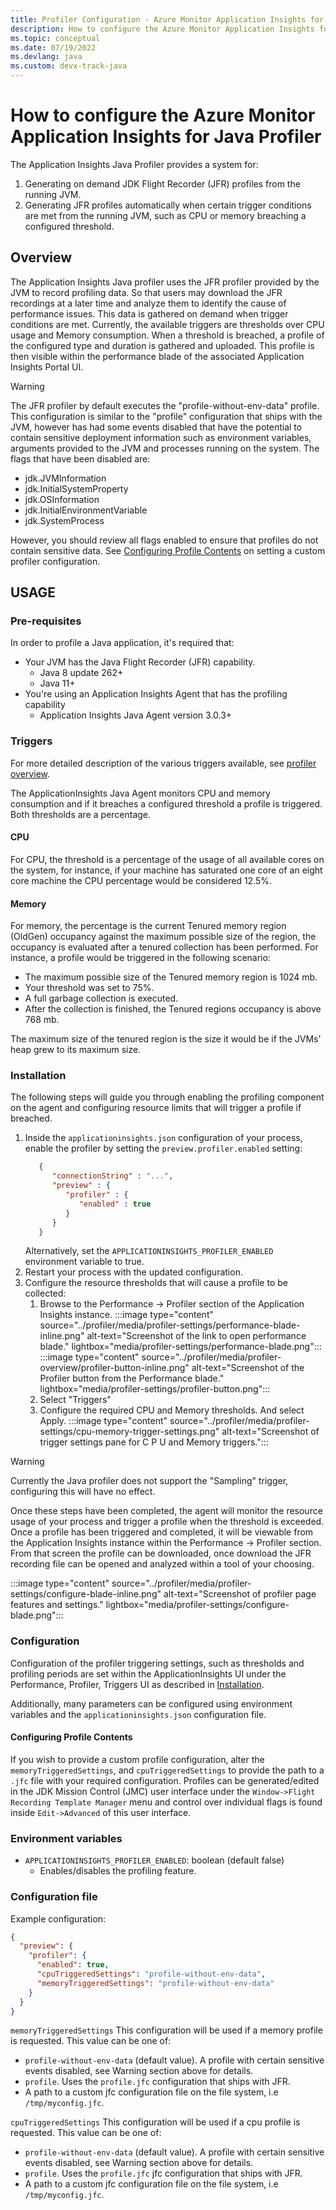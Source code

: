 ```yaml
---
title: Profiler Configuration - Azure Monitor Application Insights for Java
description: How to configure the Azure Monitor Application Insights for Java Profiler
ms.topic: conceptual
ms.date: 07/19/2022
ms.devlang: java
ms.custom: devx-track-java
---
```


# How to configure the Azure Monitor Application Insights for Java Profiler

The Application Insights Java Profiler provides a system for:

1. Generating on demand JDK Flight Recorder (JFR) profiles from the running JVM.
2. Generating JFR profiles automatically when certain trigger conditions are met from the running JVM, such as CPU or
   memory breaching a configured threshold.

## Overview

The Application Insights Java profiler uses the JFR profiler provided by the JVM to record profiling
data. So that users may download the JFR recordings at a later time and analyze them to identify
the cause of performance issues. This data is gathered on demand when trigger conditions are met.
Currently, the available triggers are thresholds over CPU usage and Memory consumption. When a
threshold is breached, a profile of the configured type and duration is gathered and uploaded. This
profile is then visible within the performance blade of the associated Application Insights Portal
UI.

> [!WARNING]
> The JFR profiler by default executes the "profile-without-env-data" profile. This configuration is
> similar to the "profile" configuration that ships with the JVM, however has had some events disabled
> that have the potential to contain sensitive deployment information such as environment variables,
> arguments provided to the JVM and processes running on the system. The flags that have been disabled
> are:
>
> - jdk.JVMInformation
> - jdk.InitialSystemProperty
> - jdk.OSInformation
> - jdk.InitialEnvironmentVariable
> - jdk.SystemProcess
>
> However, you should review all flags enabled to ensure that profiles do not contain sensitive data.
> See [Configuring Profile Contents](#configuring-profile-contents) on setting a custom profiler configuration.

## USAGE

### Pre-requisites

In order to profile a Java application, it's required that:

- Your JVM has the Java Flight Recorder (JFR) capability.
    - Java 8 update 262+
    - Java 11+
- You're using an Application Insights Agent that has the profiling capability
    - Application Insights Java Agent version 3.0.3+

### Triggers

For more detailed description of the various triggers available,
see [profiler overview](../profiler/profiler-overview.md).

The ApplicationInsights Java Agent
monitors CPU and memory consumption and if it breaches a configured threshold a profile is triggered.
Both thresholds are a percentage.

#### CPU

For CPU, the threshold is a percentage of the usage of all available
cores on the system, for instance, if your machine has saturated one core of an eight core machine the CPU
percentage would be considered 12.5%.

#### Memory

For memory, the percentage is the current Tenured memory region (OldGen) occupancy
against the maximum possible size of the region, the occupancy is evaluated after a tenured collection has been
performed. For instance, a profile would be triggered in the following scenario:

- The maximum possible size of the Tenured memory region is 1024 mb.
- Your threshold was set to 75%.
- A full garbage collection is executed.
- After the collection is finished, the Tenured regions occupancy is above 768 mb.

The maximum size of the tenured region is the size it would be if the JVMs' heap grew to its maximum size.

### Installation

The following steps will guide you through enabling the profiling component on the agent and
configuring resource limits that will trigger a profile if breached.

1. Inside the `applicationinsights.json` configuration of your process, enable the profiler by
   setting the `preview.profiler.enabled` setting:
   ```json
      {
         "connectionString" : "...",
         "preview" : {
            "profiler" : {
               "enabled" : true
            }
         }
      }
   ```
   Alternatively, set the `APPLICATIONINSIGHTS_PROFILER_ENABLED` environment variable to true.
2. Restart your process with the updated configuration.
3. Configure the resource thresholds that will cause a profile to be collected:
    1. Browse to the Performance -> Profiler section of the Application Insights instance.
       :::image type="content" source="../profiler/media/profiler-settings/performance-blade-inline.png" alt-text="Screenshot of the link to open performance blade." lightbox="media/profiler-settings/performance-blade.png":::
       :::image type="content" source="../profiler/media/profiler-overview/profiler-button-inline.png" alt-text="Screenshot of the Profiler button from the Performance blade." lightbox="media/profiler-settings/profiler-button.png":::
    2. Select "Triggers"
    3. Configure the required CPU and Memory thresholds. And select Apply.
       :::image type="content" source="../profiler/media/profiler-settings/cpu-memory-trigger-settings.png" alt-text="Screenshot of trigger settings pane for C P U and Memory triggers.":::


> [!WARNING]
> Currently the Java profiler does not support the "Sampling" trigger, configuring this will have no effect.

Once these steps have been completed, the agent will monitor the resource usage of your process and
trigger a profile when the threshold is exceeded. Once a profile has been triggered and completed, it will be
viewable from the
Application Insights instance within the Performance -> Profiler section. From that screen the
profile can be downloaded, once download the JFR recording file can be opened and analyzed within a
tool of your choosing.

:::image type="content" source="../profiler/media/profiler-settings/configure-blade-inline.png" alt-text="Screenshot of profiler page features and settings." lightbox="media/profiler-settings/configure-blade.png":::


### Configuration

Configuration of the profiler triggering settings, such as thresholds and profiling periods are set
within the ApplicationInsights UI under the Performance, Profiler, Triggers UI as
described in [Installation](#installation).

Additionally, many parameters can be configured using environment variables and the
`applicationinsights.json` configuration file.

#### Configuring Profile Contents

If you wish to provide a custom profile configuration, alter the `memoryTriggeredSettings`,
and `cpuTriggeredSettings` to provide the path to a `.jfc` file with your required configuration.
Profiles can be generated/edited in the JDK Mission Control (JMC) user
interface under the `Window->Flight Recording Template Manager` menu and control over individual
flags is found inside `Edit->Advanced` of this user interface.

### Environment variables

- `APPLICATIONINSIGHTS_PROFILER_ENABLED`: boolean (default false)
    - Enables/disables the profiling feature.

### Configuration file

Example configuration:

```json
{
  "preview": {
    "profiler": {
      "enabled": true,
      "cpuTriggeredSettings": "profile-without-env-data",
      "memoryTriggeredSettings": "profile-without-env-data"
    }
  }
}

```

`memoryTriggeredSettings` This configuration will be used if a memory profile is
requested. This value can be one of:

- `profile-without-env-data` (default value). A profile with certain sensitive events disabled, see
  Warning section above for details.
- `profile`. Uses the `profile.jfc` configuration that ships with JFR.
- A path to a custom jfc configuration file on the file system, i.e `/tmp/myconfig.jfc`.

`cpuTriggeredSettings` This configuration will be used if a cpu profile is requested.
This value can be one of:

- `profile-without-env-data` (default value). A profile with certain sensitive events disabled, see
  Warning section above for details.
- `profile`. Uses the `profile.jfc` jfc configuration that ships with JFR.
- A path to a custom jfc configuration file on the file system, i.e `/tmp/myconfig.jfc`.
